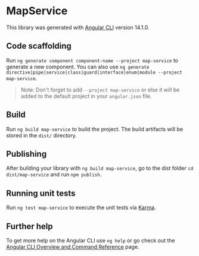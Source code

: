 # MapService

This library was generated with [Angular CLI](https://github.com/angular/angular-cli) version 14.1.0.

## Code scaffolding

Run `ng generate component component-name --project map-service` to generate a new component. You can also use `ng generate directive|pipe|service|class|guard|interface|enum|module --project map-service`.

> Note: Don't forget to add `--project map-service` or else it will be added to the default project in your `angular.json` file.

## Build

Run `ng build map-service` to build the project. The build artifacts will be stored in the `dist/` directory.

## Publishing

After building your library with `ng build map-service`, go to the dist folder `cd dist/map-service` and run `npm publish`.

## Running unit tests

Run `ng test map-service` to execute the unit tests via [Karma](https://karma-runner.github.io).

## Further help

To get more help on the Angular CLI use `ng help` or go check out the [Angular CLI Overview and Command Reference](https://angular.io/cli) page.
